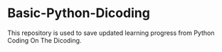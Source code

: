 # Basic-Python-Dicoding
This repository is used to save updated learning progress from Python Coding On The Dicoding.
